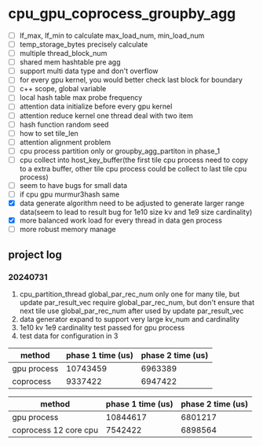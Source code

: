 # cpu_gpu_coprocess_groupby_agg

- [ ] lf_max, lf_min to calculate max_load_num, min_load_num
- [ ] temp_storage_bytes precisely calculate
- [ ] multiple thread_block_num
- [ ] shared mem hashtable pre agg
- [ ] support multi data type and don't overflow
- [ ] for every gpu kernel, you would better check last block for boundary
- [ ] c++ scope, global variable
- [ ] local hash table max probe frequency
- [ ] attention data initialize before every gpu kernel
- [ ] attention reduce kernel one thread deal with two item
- [ ] hash function random seed
- [ ] how to set tile_len
- [ ] attention alignment problem
- [ ] cpu process partition only or groupby_agg_partiton in phase_1
- [ ] cpu collect into host_key_buffer(the first tile cpu process need to copy to a extra buffer, other tile cpu process could be collect to last tile cpu process)
- [ ] seem to have bugs for small data
- [ ] if cpu gpu murmur3hash same
- [x] data generate algorithm need to be adjusted to generate larger range data(seem to lead to result bug for 1e10 size kv and 1e9 size cardinality)
- [x] more balanced work load for every thread in data gen process
- [ ] more robust memory manage
## project log
### 20240731
1. cpu_partition_thread global_par_rec_num only one for many tile, but update par_result_vec require global_par_rec_num, but don't ensure that next tile use global_par_rec_num after used by update par_result_vec  
2. data generator expand to support very large kv_num and cardinality
3. 1e10 kv 1e9 cardinality test passed for gpu process
4. test data for configuration in 3

| method   | phase 1 time (us) | phase 2 time (us) |
|--------|-------------------|-------------------|
|gpu process|10743459|6963389|
|coprocess|9337422|6947422|

| method   | phase 1 time (us) | phase 2 time (us) |
|--------|-------------------|-------------------|
|gpu process|10844617|6801217|
|coprocess 12 core cpu|7542422|6898564|
